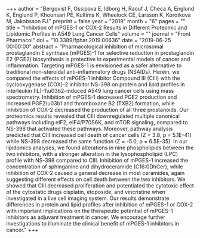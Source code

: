 +++
author = "Bergqvist F, Ossipova E, Idborg H, Raouf J, Checa A, Englund K, Englund P, Khoonsari PE, Kultima K, Wheelock CE, Larsson K, Korotkova M, Jakobsson PJ."
preprint = false
year = "2019"
month = "6"
pages = ""
title = "Inhibition of mPGES-1 or COX-2 Results in Different Proteomic and Lipidomic Profiles in A549 Lung Cancer Cells"
volume = ""
journal = "Front Pharmacol"
doi = "10.3389/fphar.2019.00636"
date = "2019-06-25 00:00:00"
abstract = "Pharmacological inhibition of microsomal prostaglandin E synthase (mPGES)-1 for selective reduction in prostaglandin E2 (PGE2) biosynthesis is protective in experimental models of cancer and inflammation. Targeting mPGES-1 is envisioned as a safer alternative to traditional non-steroidal anti-inflammatory drugs (NSAIDs). Herein, we compared the effects of mPGES-1 inhibitor Compound III (CIII) with the cyclooxygenase (COX)-2 inhibitor NS-398 on protein and lipid profiles in interleukin (IL)-1\u03b2-induced A549 lung cancer cells using mass spectrometry. Inhibition of mPGES-1 decreased PGE2 production and increased PGF2\u03b1 and thromboxane B2 (TXB2) formation, while inhibition of COX-2 decreased the production of all three prostanoids. Our proteomics results revealed that CIII downregulated multiple canonical pathways including eIF2, eIF4/P70S6K, and mTOR signaling, compared to NS-398 that activated these pathways. Moreover, pathway analysis predicted that CIII increased cell death of cancer cells (Z = 3.8, p = 5.1E-41) while NS-398 decreased the same function (Z = -5.0, p = 6.5E-35). In our lipidomics analyses, we found alterations in nine phospholipids between the two inhibitors, with a stronger alteration in the lysophospholipid (LPC) profile with NS-398 compared to CIII. Inhibition of mPGES-1 increased the concentration of sphinganine and dihydroceramide (C16:0DhCer), while inhibition of COX-2 caused a general decrease in most ceramides, again suggesting different effects on cell death between the two inhibitors. We showed that CIII decreased proliferation and potentiated the cytotoxic effect of the cytostatic drugs cisplatin, etoposide, and vincristine when investigated in a live cell imaging system. Our results demonstrate differences in protein and lipid profiles after inhibition of mPGES-1 or COX-2 with important implications on the therapeutic potential of mPGES-1 inhibitors as adjuvant treatment in cancer. We encourage further investigations to illuminate the clinical benefit of mPGES-1 inhibitors in cancer."
+++

